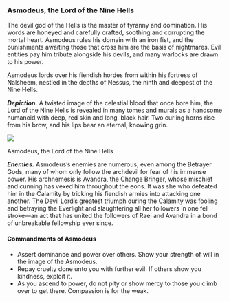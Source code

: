 ### Asmodeus, the Lord of the Nine Hells

The devil god of the Hells is the master of tyranny and domination. His words are honeyed and carefully crafted, soothing and corrupting the mortal heart. Asmodeus rules his domain with an iron fist, and the punishments awaiting those that cross him are the basis of nightmares. Evil entities pay him tribute alongside his devils, and many warlocks are drawn to his power.

Asmodeus lords over his fiendish hordes from within his fortress of Nalsheem, nestled in the depths of Nessus, the ninth and deepest of the Nine Hells.

**_Depiction._** A twisted image of the celestial blood that once bore him, the Lord of the Nine Hells is revealed in many tomes and murals as a handsome humanoid with deep, red skin and long, black hair. Two curling horns rise from his brow, and his lips bear an eternal, knowing grin.

[![](https://media.dndbeyond.com/compendium-images/egtw/yDOyqyOocErRgYJK/01-17.png)](https://media.dndbeyond.com/compendium-images/egtw/yDOyqyOocErRgYJK/01-17.png)

Asmodeus, the Lord of the Nine Hells

**_Enemies._** Asmodeus’s enemies are numerous, even among the Betrayer Gods, many of whom only follow the archdevil for fear of his immense power. His archnemesis is Avandra, the Change Bringer, whose mischief and cunning has vexed him throughout the eons. It was she who defeated him in the Calamity by tricking his fiendish armies into attacking one another. The Devil Lord’s greatest triumph during the Calamity was fooling and betraying the Everlight and slaughtering all her followers in one fell stroke—an act that has united the followers of Raei and Avandra in a bond of unbreakable fellowship ever since.

#### Commandments of Asmodeus

-   Assert dominance and power over others. Show your strength of will in the image of the Asmodeus.
-   Repay cruelty done unto you with further evil. If others show you kindness, exploit it.
-   As you ascend to power, do not pity or show mercy to those you climb over to get there. Compassion is for the weak.